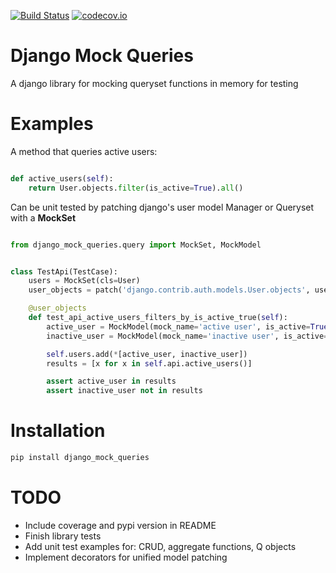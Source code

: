 [![Build Status](https://travis-ci.org/stphivos/django-mock-queries.svg)](https://travis-ci.org/stphivos/django-mock-queries)
[![codecov.io](https://codecov.io/github/stphivos/django-mock-queries/coverage.svg?branch=master)](https://codecov.io/github/stphivos/django-mock-queries?branch=master)

# Django Mock Queries

A django library for mocking queryset functions in memory for testing

# Examples

A method that queries active users:
```python

def active_users(self):
    return User.objects.filter(is_active=True).all()
```

Can be unit tested by patching django's user model Manager or Queryset with a **MockSet**
```python

from django_mock_queries.query import MockSet, MockModel


class TestApi(TestCase):
    users = MockSet(cls=User)
    user_objects = patch('django.contrib.auth.models.User.objects', users)

    @user_objects
    def test_api_active_users_filters_by_is_active_true(self):
        active_user = MockModel(mock_name='active user', is_active=True)
        inactive_user = MockModel(mock_name='inactive user', is_active=False)

        self.users.add(*[active_user, inactive_user])
        results = [x for x in self.api.active_users()]

        assert active_user in results
        assert inactive_user not in results
```

# Installation

```bash
pip install django_mock_queries
```

# TODO

* Include coverage and pypi version in README
* Finish library tests
* Add unit test examples for: CRUD, aggregate functions, Q objects
* Implement decorators for unified model patching
